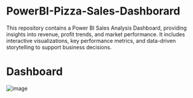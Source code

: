# PowerBI-Pizza-Sales-Dashborard
This repository contains a Power BI Sales Analysis Dashboard, providing insights into revenue, profit trends, and market performance. It includes interactive visualizations, key performance metrics, and data-driven storytelling to support business decisions.

# Dashboard 

![image](https://github.com/user-attachments/assets/bc622b61-c99f-4374-91de-adfa5a6bdf40)
